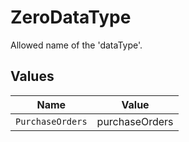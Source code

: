 # ZeroDataType

Allowed name of the 'dataType'.


## Values

| Name             | Value            |
| ---------------- | ---------------- |
| `PurchaseOrders` | purchaseOrders   |